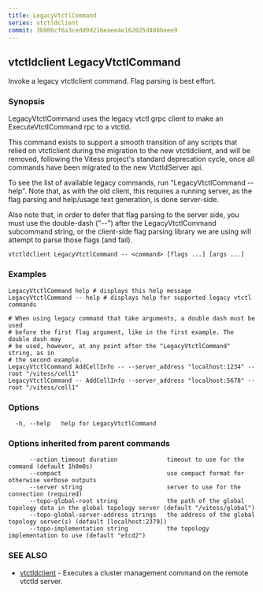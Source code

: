 ```yaml
---
title: LegacyVtctlCommand
series: vtctldclient
commit: 3b906cf6a3cedd9d216eaee4e162025d408beee9
---
```

## vtctldclient LegacyVtctlCommand

Invoke a legacy vtctlclient command. Flag parsing is best effort.

### Synopsis

LegacyVtctlCommand uses the legacy vtctl grpc client to make an ExecuteVtctlCommand
rpc to a vtctld.

This command exists to support a smooth transition of any scripts that relied on
vtctlclient during the migration to the new vtctldclient, and will be removed,
following the Vitess project's standard deprecation cycle, once all commands
have been migrated to the new VtctldServer api.

To see the list of available legacy commands, run "LegacyVtctlCommand -- help".
Note that, as with the old client, this requires a running server, as the flag
parsing and help/usage text generation, is done server-side.

Also note that, in order to defer that flag parsing to the server side, you must
use the double-dash ("--") after the LegacyVtctlCommand subcommand string, or
the client-side flag parsing library we are using will attempt to parse those
flags (and fail).

```
vtctldclient LegacyVtctlCommand -- <command> [flags ...] [args ...]
```

### Examples

```
LegacyVtctlCommand help # displays this help message
LegacyVtctlCommand -- help # displays help for supported legacy vtctl commands

# When using legacy command that take arguments, a double dash must be used
# before the first flag argument, like in the first example. The double dash may
# be used, however, at any point after the "LegacyVtctlCommand" string, as in
# the second example.
LegacyVtctlCommand AddCellInfo -- --server_address "localhost:1234" --root "/vitess/cell1"
LegacyVtctlCommand -- AddCellInfo --server_address "localhost:5678" --root "/vitess/cell1"
```

### Options

```
  -h, --help   help for LegacyVtctlCommand
```

### Options inherited from parent commands

```
      --action_timeout duration              timeout to use for the command (default 1h0m0s)
      --compact                              use compact format for otherwise verbose outputs
      --server string                        server to use for the connection (required)
      --topo-global-root string              the path of the global topology data in the global topology server (default "/vitess/global")
      --topo-global-server-address strings   the address of the global topology server(s) (default [localhost:2379])
      --topo-implementation string           the topology implementation to use (default "etcd2")
```

### SEE ALSO

* [vtctldclient](../)	 - Executes a cluster management command on the remote vtctld server.

